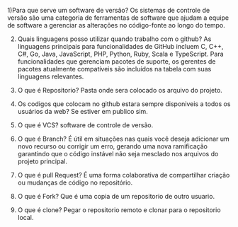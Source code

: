 1)Para que serve um software de versão?
Os sistemas de controle de versão são uma categoria de ferramentas de software que
ajudam a equipe de software a gerenciar as alterações no código-fonte ao longo do tempo.

2) Quais linguagens posso utilizar quando trabalho com o github?
As linguagens principais para funcionalidades de GitHub incluem 
C, C++, C#, Go, Java, JavaScript, PHP, Python, Ruby, Scala e TypeScript. 
Para funcionalidades que gerenciam pacotes de suporte, os gerentes de pacotes atualmente
compatíveis são incluídos na tabela com suas linguagens relevantes.

3) O que é Repositorio?
Pasta onde sera colocado os arquivo do projeto.

4) Os codigos que colocam no github estara sempre 
disponiveis a todos os usuários da web?
Se estiver em publico sim.

5) O que é VCS?
software de controle de versão.

6) O que é Branch?
É útil em situações nas quais você deseja adicionar um novo recurso ou corrigir um erro, 
gerando uma nova ramificação garantindo que o código instável não 
seja mesclado nos arquivos do projeto principal.

7) O que é pull Request?
É uma forma colaborativa de compartilhar criação ou mudanças de código no repositório. 

8) O que é Fork?
Que é uma copia de um repositorio de outro usuario.

9) O que é clone?
Pegar o repositorio remoto e clonar para o repositorio local.
